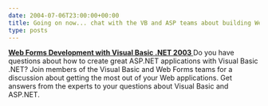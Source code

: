 ```yaml
---
date: 2004-07-06T23:00:00+00:00
title: Going on now... chat with the VB and ASP teams about building Web Forms with VB.NET 2003
type: posts
---
```

<a name="vb_july6"> [ <b>Web Forms Development with Visual Basic .NET 2003 </b> ](https://communities2.microsoft.com/home/chatroom.aspx?siteid=34000014) Do you have questions about how to create great ASP.NET applications with Visual Basic .NET? Join members of the Visual Basic and Web Forms teams for a discussion about getting the most out of your Web applications. Get answers from the experts to your questions about Visual Basic and ASP.NET.</a>
